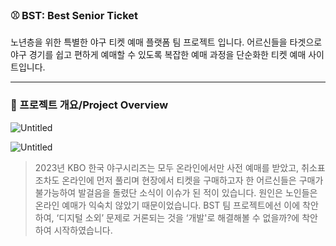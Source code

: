 ### ⚾️ BST: Best Senior Ticket

노년층을 위한 특별한 야구 티켓 예매 플랫폼 팀 프로젝트 입니다. 어르신들을 타겟으로 야구 경기를 쉽고 편하게 예매할 수 있도록 복잡한 예매 과정을 단순화한 티켓 예매 사이트입니다.

---

### 🧾 프로젝트 개요/Project Overview

![Untitled](https://prod-files-secure.s3.us-west-2.amazonaws.com/52c6f85f-3ddd-4805-b994-582e95cc9c9c/d3bced42-2dbc-4bb2-9c80-1ddf36aafe2c/Untitled.png)

![Untitled](https://prod-files-secure.s3.us-west-2.amazonaws.com/52c6f85f-3ddd-4805-b994-582e95cc9c9c/01596257-7a03-4825-8fa4-362f5433e785/Untitled.png)

> 2023년 KBO 한국 야구시리즈는 모두 온라인에서만 사전 예매를 받았고, 취소표 조차도 온라인에 먼저 풀리며 현장에서 티켓을 구매하고자 한 어르신들은 구매가 불가능하여 발걸음을 돌렸단 소식이 이슈가 된 적이 있습니다.
원인은 노인들은 온라인 예매가 익숙치 않았기 때문이었습니다. BST 팀 프로젝트에선 이에 착안하여, ‘디지털 소외’ 문제로 거론되는 것을 ‘개발'로 해결해볼 수 없을까?에 착안하여 시작하였습니다.
>
